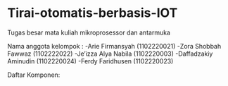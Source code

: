 # Tirai-otomatis-berbasis-IOT
Tugas besar mata kuliah mikroprosessor dan antarmuka

Nama anggota kelompok :
-Arie Firmansyah (1102220021)
-Zora Shobbah Fawwaz (1102222022)
-Je’izza Alya Nabila (1102220003)
-Daffadzakiy Aminudin (1102220024)
-Ferdy Faridhusen (1102220023)


Daftar Komponen:
